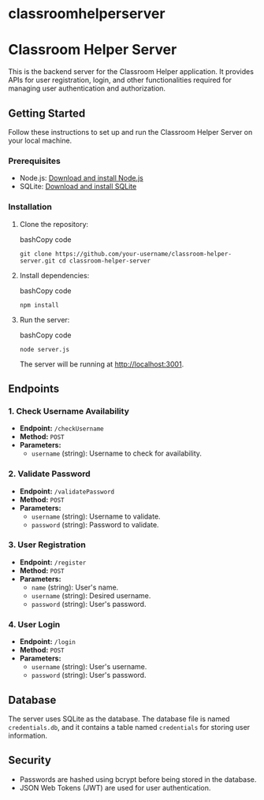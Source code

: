 # classroomhelperserver
Classroom Helper Server
=======================

This is the backend server for the Classroom Helper application. It provides APIs for user registration, login, and other functionalities required for managing user authentication and authorization.

Getting Started
---------------

Follow these instructions to set up and run the Classroom Helper Server on your local machine.

### Prerequisites

*   Node.js: [Download and install Node.js](https://nodejs.org/)
*   SQLite: [Download and install SQLite](https://www.sqlite.org/download.html)

### Installation

1.  Clone the repository:
    
    bashCopy code
    
    `git clone https://github.com/your-username/classroom-helper-server.git cd classroom-helper-server`
    
2.  Install dependencies:
    
    bashCopy code
    
    `npm install`
    
3.  Run the server:
    
    bashCopy code
    
    `node server.js`
    
    The server will be running at [http://localhost:3001](http://localhost:3001).
    

Endpoints
---------

### 1\. Check Username Availability

*   **Endpoint:** `/checkUsername`
*   **Method:** `POST`
*   **Parameters:**
    *   `username` (string): Username to check for availability.

### 2\. Validate Password

*   **Endpoint:** `/validatePassword`
*   **Method:** `POST`
*   **Parameters:**
    *   `username` (string): Username to validate.
    *   `password` (string): Password to validate.

### 3\. User Registration

*   **Endpoint:** `/register`
*   **Method:** `POST`
*   **Parameters:**
    *   `name` (string): User's name.
    *   `username` (string): Desired username.
    *   `password` (string): User's password.

### 4\. User Login

*   **Endpoint:** `/login`
*   **Method:** `POST`
*   **Parameters:**
    *   `username` (string): User's username.
    *   `password` (string): User's password.

Database
--------

The server uses SQLite as the database. The database file is named `credentials.db`, and it contains a table named `credentials` for storing user information.

Security
--------

*   Passwords are hashed using bcrypt before being stored in the database.
*   JSON Web Tokens (JWT) are used for user authentication.







